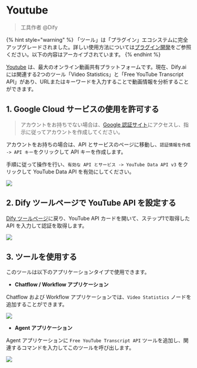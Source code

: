 # Youtube

> 工具作者 @Dify

{% hint style="warning" %}
「ツール」は「プラグイン」エコシステムに完全アップグレードされました。詳しい使用方法については[プラグイン開発](https://docs.dify.ai/ja-jp/plugins/quick-start/install-plugins)をご参照ください。以下の内容はアーカイブされています。
{% endhint %}

[Youtube](https://www.youtube.com/) は、最大のオンライン動画共有プラットフォームです。現在、Dify.ai には関連する2つのツール「Video Statistics」と「Free YouTube Transcript API」があり、URLまたはキーワードを入力することで動画情報を分析することができます。

## 1. Google Cloud サービスの使用を許可する

> アカウントをお持ちでない場合は、[Google 認証サイト](https://console.cloud.google.com/apis/credentials)にアクセスし、指示に従ってアカウントを作成してください。

アカウントをお持ちの場合は、API とサービスのページに移動し、`認証情報を作成 -> API キー`をクリックして API キーを作成します。

手順に従って操作を行い、`有効な API とサービス -> YouTube Data API v3` をクリックして YouTube Data API を有効にしてください。

![](/img/en-google-api.jpg)

## 2. Dify ツールページで YouTube API を設定する

[Dify ツールページ](https://cloud.dify.ai/tools)に戻り、YouTube API カードを開いて、ステップ1で取得した API を入力して認証を取得します。

![](/img/en-google-api.jpg)

## 3. ツールを使用する

このツールは以下のアプリケーションタイプで使用できます。

* **Chatflow / Workflow アプリケーション**

Chatflow および Workflow アプリケーションでは、`Video Statistics` ノードを追加することができます。

![](https://assets-docs.dify.ai/dify-enterprise-mintlify/jp/guides/tools/tool-configuration/abaa685d6ffa5fbb8c295869eecfd721.jpeg)

* **Agent アプリケーション**

Agent アプリケーションに `Free YouTube Transcript API` ツールを追加し、関連するコマンドを入力してこのツールを呼び出します。

![](https://assets-docs.dify.ai/dify-enterprise-mintlify/jp/guides/tools/tool-configuration/a5dc28b46d00cb523268bf51399476b6.png)